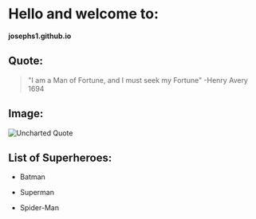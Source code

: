 # Hello and welcome to:
  **josephs1.github.io**
## Quote:
> "I am a Man of Fortune, and I must seek my Fortune" -Henry Avery 1694
## Image:
![Uncharted Quote](https://i.redd.it/5nexqe7c3nf51.jpg)
## List of Superheroes:
- Batman
* Superman
+ Spider-Man
